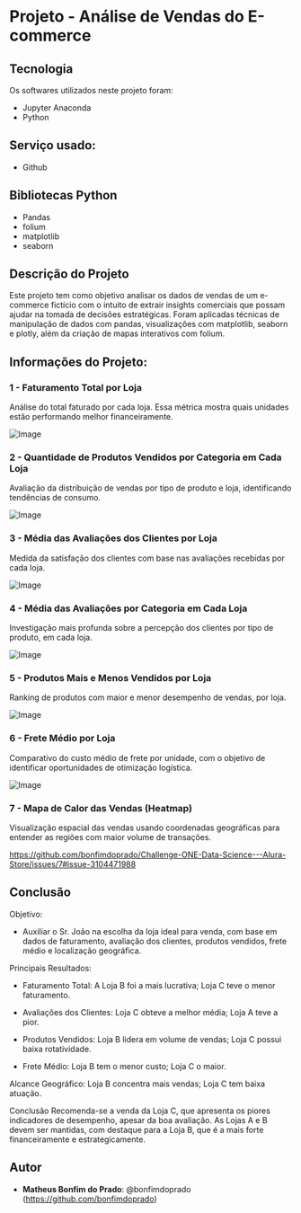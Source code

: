 # Projeto - Análise de Vendas do E-commerce

## Tecnologia

Os softwares utilizados neste projeto foram:

* Jupyter Anaconda
* Python


## Serviço usado:

* Github


## Bibliotecas Python

* Pandas
* folium
* matplotlib
* seaborn

## Descrição do Projeto </h1>
Este projeto tem como objetivo analisar os dados de vendas de um e-commerce fictício com o intuito de extrair insights comerciais que possam ajudar na tomada de decisões estratégicas. Foram aplicadas técnicas de manipulação de dados com pandas, visualizações com matplotlib, seaborn e plotly, além da criação de mapas interativos com folium.

## Informações do Projeto:

### 1 - Faturamento Total por Loja
Análise do total faturado por cada loja. Essa métrica mostra quais unidades estão performando melhor financeiramente.

![Image](https://github.com/user-attachments/assets/e949cdfe-937d-48b6-8f2a-28600c90381f)

### 2 - Quantidade de Produtos Vendidos por Categoria em Cada Loja
Avaliação da distribuição de vendas por tipo de produto e loja, identificando tendências de consumo.

![Image](https://github.com/user-attachments/assets/d88c79f7-5872-4da3-908a-0ef559972ecc)

### 3 - Média das Avaliações dos Clientes por Loja
Medida da satisfação dos clientes com base nas avaliações recebidas por cada loja.

![Image](https://github.com/user-attachments/assets/3e96b13a-edfc-4dda-8d6a-3f43372b2f61)

### 4 - Média das Avaliações por Categoria em Cada Loja
Investigação mais profunda sobre a percepção dos clientes por tipo de produto, em cada loja.

![Image](https://github.com/user-attachments/assets/781220f9-0f6c-4c77-9bbd-6da3caa0545d)

### 5 - Produtos Mais e Menos Vendidos por Loja
Ranking de produtos com maior e menor desempenho de vendas, por loja.

![Image](https://github.com/user-attachments/assets/91a2086c-dd25-4c2c-ab2e-ab5c3e0af495)[](url)

### 6 - Frete Médio por Loja
Comparativo do custo médio de frete por unidade, com o objetivo de identificar oportunidades de otimização logística.

![Image](https://github.com/user-attachments/assets/8f24ff6d-b08e-4f6c-b51a-83ebe373f4f1)


### 7 - Mapa de Calor das Vendas (Heatmap)
Visualização espacial das vendas usando coordenadas geográficas para entender as regiões com maior volume de transações.

https://github.com/bonfimdoprado/Challenge-ONE-Data-Science---Alura-Store/issues/7#issue-3104471988

## Conclusão

Objetivo:
* Auxiliar o Sr. João na escolha da loja ideal para venda, com base em dados de faturamento, avaliação dos clientes, produtos vendidos, frete médio e localização geográfica.

Principais Resultados:
* Faturamento Total: A Loja B foi a mais lucrativa; Loja C teve o menor faturamento.

* Avaliações dos Clientes: Loja C obteve a melhor média; Loja A teve a pior.

* Produtos Vendidos: Loja B lidera em volume de vendas; Loja C possui baixa rotatividade.

* Frete Médio: Loja B tem o menor custo; Loja C o maior.

Alcance Geográfico: Loja B concentra mais vendas; Loja C tem baixa atuação.

Conclusão
Recomenda-se a venda da Loja C, que apresenta os piores indicadores de desempenho, apesar da boa avaliação. As Lojas A e B devem ser mantidas, com destaque para a Loja B, que é a mais forte financeiramente e estrategicamente.

## Autor

* **Matheus Bonfim do Prado**: @bonfimdoprado (https://github.com/bonfimdoprado)
